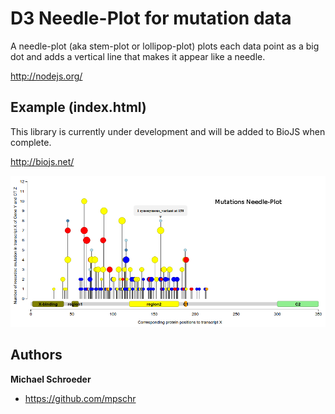 D3 Needle-Plot for mutation data
====================================

A needle-plot (aka stem-plot or lollipop-plot) plots each data point as a big dot and adds a vertical line that makes it appear like a needle. 

http://nodejs.org/

Example (index.html)
----------------------

This library is currently under development and will be added to BioJS when complete.

<http://biojs.net/>


![Image of a Needle-Plot](mutneedles.png)


Authors
-------

**Michael Schroeder**

+ <https://github.com/mpschr>





